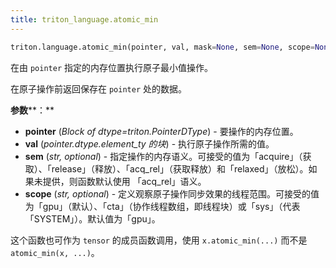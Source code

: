 ```yaml
---
title: triton_language.atomic_min
---
```


```python
triton.language.atomic_min(pointer, val, mask=None, sem=None, scope=None)
```


在由 `pointer` 指定的内存位置执行原子最小值操作。 


在原子操作前返回保存在 `pointer` 处的数据。


**参数****：**

* **pointer** (*Block of dtype=triton.PointerDType*) - 要操作的内存位置。
* **val** (*pointer.dtype.element_ty 的块*) - 执行原子操作所需的值。
* **sem** (*str, optional*) - 指定操作的内存语义。可接受的值为「acquire」（获取）、「release」（释放）、「acq_rel」（获取释放）和「relaxed」（放松）。如果未提供，则函数默认使用 「acq_rel」语义。
* **scope** (*str, optional*) - 定义观察原子操作同步效果的线程范围。可接受的值为「gpu」（默认）、「cta」（协作线程数组，即线程块）或「sys」（代表「SYSTEM」）。默认值为「gpu」。 

这个函数也可作为 `tensor` 的成员函数调用，使用 `x.atomic_min(...)` 而不是 `atomic_min(x, ...)`。


